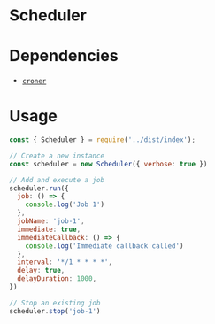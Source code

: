 # Scheduler

# Dependencies
- [`croner`](https://www.npmjs.com/package/croner)

# Usage

```js
const { Scheduler } = require('../dist/index');

// Create a new instance
const scheduler = new Scheduler({ verbose: true })

// Add and execute a job
scheduler.run({
  job: () => { 
    console.log('Job 1')
  },
  jobName: 'job-1',
  immediate: true,
  immediateCallback: () => { 
    console.log('Immediate callback called')
  },
  interval: '*/1 * * * *',
  delay: true,
  delayDuration: 1000,
})

// Stop an existing job
scheduler.stop('job-1')
```
